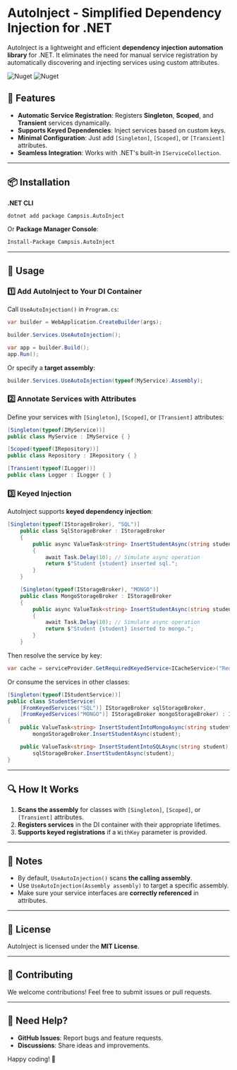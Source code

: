 ﻿# AutoInject - Simplified Dependency Injection for .NET

AutoInject is a lightweight and efficient **dependency injection automation library** for .NET. It eliminates the need for manual service registration by automatically discovering and injecting services using custom attributes.

![Nuget](https://img.shields.io/nuget/v/Campsis.AutoInject?logo=nuget&color=blue)
![Nuget](https://img.shields.io/nuget/dt/Campsis.AutoInject?logo=nuget&color=blue&label=Downloads)


## 🚀 Features
- **Automatic Service Registration**: Registers **Singleton**, **Scoped**, and **Transient** services dynamically.
- **Supports Keyed Dependencies**: Inject services based on custom keys.
- **Minimal Configuration**: Just add `[Singleton]`, `[Scoped]`, or `[Transient]` attributes.
- **Seamless Integration**: Works with .NET's built-in `IServiceCollection`.

---

## 📦 Installation

**.NET CLI**

```sh
dotnet add package Campsis.AutoInject
```

Or **Package Manager Console**:

```sh
Install-Package Campsis.AutoInject
```

---

## 🔧 Usage
### 1️⃣ **Add AutoInject to Your DI Container**
Call `UseAutoInjection()` in `Program.cs`:

```csharp
var builder = WebApplication.CreateBuilder(args);

builder.Services.UseAutoInjection();

var app = builder.Build();
app.Run();
```

Or specify a **target assembly**:
```csharp
builder.Services.UseAutoInjection(typeof(MyService).Assembly);
```

### 2️⃣ **Annotate Services with Attributes**

Define your services with `[Singleton]`, `[Scoped]`, or `[Transient]` attributes:

```csharp
[Singleton(typeof(IMyService))]
public class MyService : IMyService { }

[Scoped(typeof(IRepository))]
public class Repository : IRepository { }

[Transient(typeof(ILogger))]
public class Logger : ILogger { }
```

### 3️⃣ **Keyed Injection**
AutoInject supports **keyed dependency injection**:

```csharp
[Singleton(typeof(IStorageBroker), "SQL")]
    public class SqlStorageBroker : IStorageBroker
    {
        public async ValueTask<string> InsertStudentAsync(string student)
        {
            await Task.Delay(10); // Simulate async operation
            return $"Student {student} inserted sql.";
        }
    }

    [Singleton(typeof(IStorageBroker), "MONGO")]
    public class MongoStorageBroker : IStorageBroker
    {
        public async ValueTask<string> InsertStudentAsync(string student)
        {
            await Task.Delay(10); // Simulate async operation
            return $"Student {student} inserted to mongo.";
        }
    }
```

Then resolve the service by key:
```csharp
var cache = serviceProvider.GetRequiredKeyedService<ICacheService>("Redis");
```

Or consume the services in other classes:
```csharp
[Singleton(typeof(IStudentService))]
public class StudentService(
    [FromKeyedServices("SQL")] IStorageBroker sqlStorageBroker,
    [FromKeyedServices("MONGO")] IStorageBroker mongoStorageBroker) : IStudentService
{
    public ValueTask<string> InsertStudentIntoMongoAsync(string student) =>
        mongoStorageBroker.InsertStudentAsync(student);

    public ValueTask<string> InsertStudentIntoSQLAsync(string student) =>
        sqlStorageBroker.InsertStudentAsync(student);
}
```
---

## 🔍 How It Works
1. **Scans the assembly** for classes with `[Singleton]`, `[Scoped]`, or `[Transient]` attributes.
2. **Registers services** in the DI container with their appropriate lifetimes.
3. **Supports keyed registrations** if a `WithKey` parameter is provided.

---

## 📌 Notes
- By default, `UseAutoInjection()` scans **the calling assembly**.
- Use `UseAutoInjection(Assembly assembly)` to target a specific assembly.
- Make sure your service interfaces are **correctly referenced** in attributes.

---

## 📄 License
AutoInject is licensed under the **MIT License**.

---

## 👥 Contributing
We welcome contributions! Feel free to submit issues or pull requests.

---

## 💬 Need Help?
- **GitHub Issues**: Report bugs and feature requests.
- **Discussions**: Share ideas and improvements.

Happy coding! 🚀

